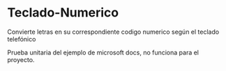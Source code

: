 # Teclado-Numerico
Convierte letras en su correspondiente codigo numerico según el teclado telefónico

Prueba unitaria del ejemplo de microsoft docs, no funciona para el proyecto.
